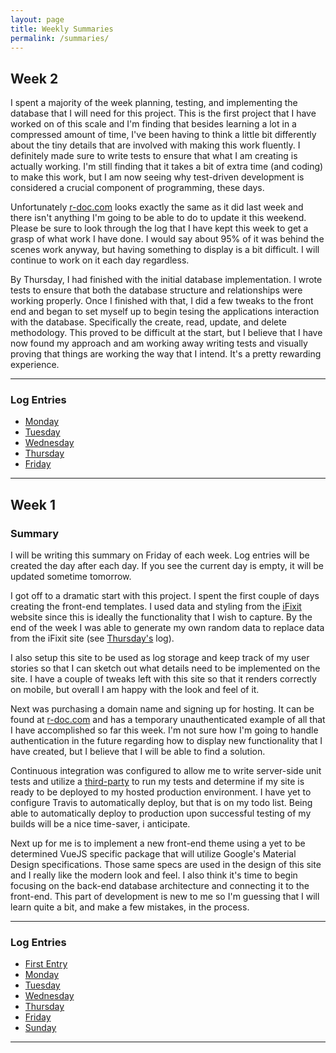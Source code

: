 ```yaml
---
layout: page
title: Weekly Summaries
permalink: /summaries/
---
```


## Week 2

I spent a majority of the week planning, testing, and implementing the database that I will need for this project. This is the first project that I have worked on of this scale and I'm finding that besides learning a lot in a compressed amount of time, I've been having to think a little bit differently about the tiny details that are involved with making this work fluently. I definitely made sure to write tests to ensure that what I am creating is actually working. I'm still finding that it takes a bit of extra time (and coding) to make this work, but I am now seeing why test-driven development is considered a crucial component of programming, these days.

Unfortunately [r-doc.com](https://www.r-doc.com) looks exactly the same as it did last week and there isn't anything I'm going to be able to do to update it this weekend. Please be sure to look through the log that I have kept this week to get a grasp of what work I have done. I would say about 95% of it was behind the scenes work anyway, but having something to display is a bit difficult. I will continue to work on it each day regardless.

By Thursday, I had finished with the initial database implementation. I wrote tests to ensure that both the database structure and relationships were working properly. Once I finished with that, I did a few tweaks to the front end and began to set myself up to begin tesing the applications interaction with the database. Specifically the create, read, update, and delete methodology. This proved to be difficult at the start, but I believe that I have now found my approach and am working away writing tests and visually proving that things are working the way that I intend. It's a pretty rewarding experience.

---

### Log Entries

- [Monday](/r-doc/2017/05/monday-may-15)
- [Tuesday](/r-doc/2017/05/tuesday-may-16)
- [Wednesday](/r-doc/2017/05/wednesday-may-17)
- [Thursday](/r-doc/2017/05/thursday-may-18)
- [Friday](/r-doc/2017/05/friday-may-19)

---

## Week 1

### Summary

I will be writing this summary on Friday of each week. Log entries will be created the day after each day. If you see the current day is empty, it will be updated sometime tomorrow.

I got off to a dramatic start with this project. I spent the first couple of days creating the front-end templates. I used data and styling from the [iFixit](https://ifixit.com) website since this is ideally the functionality that I wish to capture. By the end of the week I was able to generate my own random data to replace data from the iFixit site (see [Thursday's](/r-doc/2017/05/thursday-may-11) log).

I also setup this site to be used as log storage and keep track of my user stories so that I can sketch out what details need to be implemented on the site. I have a couple of tweaks left with this site so that it renders correctly on mobile, but overall I am happy with the look and feel of it.

Next was purchasing a domain name and signing up for hosting. It can be found at [r-doc.com](https://www.r-doc.com) and has a temporary unauthenticated example of all that I have accomplished so far this week. I'm not sure how I'm going to handle authentication in the future regarding how to display new functionality that I have created, but I believe that I will be able to find a solution.

Continuous integration was configured to allow me to write server-side unit tests and utilize a [third-party](https://travis-ci.org) to run my tests and determine if my site is ready to be deployed to my hosted production environment. I have yet to configure Travis to automatically deploy, but that is on my todo list. Being able to automatically deploy to production upon successful testing of my builds will be a nice time-saver, i anticipate.

Next up for me is to implement a new front-end theme using a yet to be determined VueJS specific package that will utilize Google's Material Design specifications. Those same specs are used in the design of this site and I really like the modern look and feel. I also think it's time to begin focusing on the back-end database architecture and connecting it to the front-end. This part of development is new to me so I'm guessing that I will learn quite a bit, and make a few mistakes, in the process.

---

### Log Entries

- [First Entry](/r-doc/2017/05/first-entry)
- [Monday](/r-doc/2017/05/monday-may-8)
- [Tuesday](/r-doc/2017/05/tuesday-may-9)
- [Wednesday](/r-doc/2017/05/wednesday-may-10)
- [Thursday](/r-doc/2017/05/thursday-may-11)
- [Friday](/r-doc/2017/05/friday-may-12)
- [Sunday](/r-doc/2017/05/sunday-may-14)

---